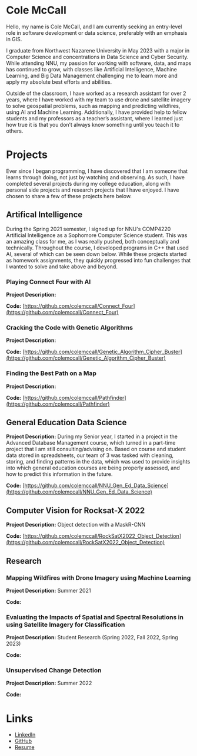 # Cole McCall

Hello, my name is Cole McCall, and I am currently seeking an entry-level role in software development or data science, preferably with an emphasis in GIS.

I graduate from Northwest Nazarene University in May 2023 with a major in Computer Science and concentrations in Data Science and Cyber Security. While attending NNU, my passion for working with software, data, and maps has continued to grow, with classes like Artificial Intelligence, Machine Learning, and Big Data Management challenging me to learn more and apply my absolute best efforts and abilities.

Outside of the classroom, I have worked as a research assistant for over 2 years, where I have worked with my team to use drone and satellite imagery to solve geospatial problems, such as mapping and predicting wildfires, using AI and Machine Learning. Additionally, I have provided help to fellow students and my professors as a teacher’s assistant, where I learned just how true it is that you don’t always know something until you teach it to others.


# Projects
Ever since I began programming, I have discovered that I am someone that learns through doing, not just by watching and observing. As such, I have completed several projects during my college education, along with personal side projects and research projects that I have enjoyed. I have chosen to share a few of these projects here below.

## Artifical Intelligence
During the Spring 2021 semester, I signed up for NNU's COMP4220 Artificial Intelligence as a Sophomore Computer Science student. This was an amazing class for me, as I was really pushed, both conceptually and technically. Throughout the course, I developed programs in C++ that used AI, several of which can be seen down below. While these projects started as homework assignments, they quickly progressed into fun challenges that I wanted to solve and take above and beyond.

### Playing Connect Four with AI
**Project Description:**

**Code:** [https://github.com/colemccall/Connect_Four](https://github.com/colemccall/Connect_Four)


### Cracking the Code with Genetic Algorithms
**Project Description:**

**Code:** [https://github.com/colemccall/Genetic_Algorithm_Cipher_Buster](https://github.com/colemccall/Genetic_Algorithm_Cipher_Buster)

### Finding the Best Path on a Map
**Project Description:**

**Code:** [https://github.com/colemccall/Pathfinder](https://github.com/colemccall/Pathfinder)

## General Education Data Science
**Project Description:** During my Senior year, I started in a project in the Advanced Database Management course, which turned in a part-time project that I am still consulting/advising on. Based on course and student data stored in spreadsheets, our team of 3 was tasked with cleaning, storing, and finding patterns in the data, which was used to provide insights into which general education courses are being properly assessed, and how to predict this information in the future.

**Code:** [https://github.com/colemccall/NNU_Gen_Ed_Data_Science](https://github.com/colemccall/NNU_Gen_Ed_Data_Science)

## Computer Vision for Rocksat-X 2022
**Project Description:** Object detection with a MaskR-CNN

**Code:** [https://github.com/colemccall/RockSatX2022_Object_Detection](https://github.com/colemccall/RockSatX2022_Object_Detection)


## Research

### Mapping Wildfires with Drone Imagery using Machine Learning
**Project Description:** Summer 2021

**Code:**

### Evaluating the Impacts of Spatial and Spectral Resolutions in using Satellite Imagery for Classification
**Project Description:** Student Research (Spring 2022, Fall 2022, Spring 2023)

**Code:**

### Unsupervised Change Detection
**Project Description:** Summer 2022

**Code:**

# Links
- [LinkedIn](https://www.linkedin.com/in/colemccall/)
- [GitHub](https://github.com/colemccall)
- [Resume](Cole%20McCall%20April%202023%20Resume.pdf)